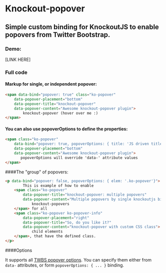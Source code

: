 # Knockout-popover

## Simple custom binding for KnockoutJS to enable popovers from Twitter Bootstrap.

### Demo:

[LINK HERE]

### Full code

#### Markup for single, or independent popover:

```html
<span data-bind="popover: true" class="ko-popover"
    data-popover-placement="bottom"
    data-popover-title="knockout-popover"
    data-popover-content="Awesome knockout-popover plugin">
        knockout-popover (hover over me :)
</span>
```

#### You can also use popoverOptions to define the properties:

```html
<span class="ko-popover"
    data-bind="popover: true, popoverOptions: { title: 'JS driven title' }"
    data-popover-placement="bottom"
    data-popover-content="Awesome knockout-popover plugin">
       popoverOptions will override 'data-' attribute values
</span>
```

####The "group" of popovers:

```html
<p data-bind="popover: false, popoverOptions: { elem: '.ko-popover'}">
        This is example of how to enable
    <span class="ko-popover"
        data-popover-title="knockout-popover: multiple popovers"
        data-popover-content="Multiple popovers by single knockoutjs binding">
            knockout-popovers
    </span> for all
    <span class="ko-popover ko-popover-info"
        data-popover-placement="right"
        data-popover-title="So, do you like it?"
        data-popover-content="knockout-popover with custom CSS class">
            child elements
    </span>, that have the defined class.
</p>
```

####Options

It supports all [TWBS popover options](http://getbootstrap.com/javascript/#popovers-usage).
You can specify them either from `data-` attributes, or form `popoverOptions: { ... }` binding.
